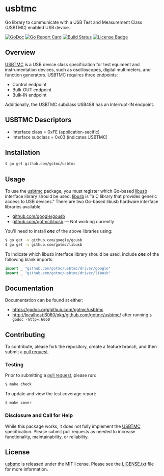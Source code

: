 # usbtmc
Go library to communicate with a USB Test and Measurement Class (USBTMC)
enabled USB device.

[![GoDoc][godoc badge]][godoc link]
[![Go Report Card][report badge]][report card]
[![Build Status][travis badge]][travis link]
[![License Badge][license badge]][LICENSE.txt]

## Overview

[USBTMC][] is a USB device class specification for test equiment and
instrumentation devices, such as oscilloscopes, digital multimeters, and
function generators. USBTMC requires three endpoints:

- Control endpoint
- Bulk-OUT endpoint
- Bulk-IN endpoint

Additionally, the USBTMC subclass USB488 has an Interrupt-IN endpoint.

## USBTMC Descriptors

- Interface class = 0xFE (application-secific)
- Interface subclass = 0x03 (indicates USBTMC)

## Installation

```bash
$ go get github.com/gotmc/usbtmc
```

## Usage

To use the [usbtmc][gousbtmc] package, you must register which Go-based
[libusb][] interface library should be used.  [libusb][] is "a C library
that provides generic access to USB devices." There are two Go-based
libusb hardware interface libraries available:

- [github.com/google/gousb][gousb]
- [github.com/gotmc/libusb][golibusb] — Not working currently

You'll need to install ***one*** of the above libraries using:

```bash
$ go get -v github.com/google/gousb
$ go get -v github.com/gotmc/libusb
```

To indicate which libusb interface library should be used, include
***one*** of the following blank imports:

```go
import _ "github.com/gotmc/usbtmc/driver/google"
import _ "github.com/gotmc/usbtmc/driver/libusb"
```

## Documentation

Documentation can be found at either:

- <https://godoc.org/github.com/gotmc/usbtmc>
- <http://localhost:6060/pkg/github.com/gotmc/usbtmc/> after running `$
  godoc -http=:6060`

## Contributing

To contribute, please fork the repository, create a feature branch, and then
submit a [pull request][].

### Testing

Prior to submitting a [pull request][], please run:

```bash
$ make check
```

To update and view the test coverage report:

```bash
$ make cover
```

### Disclosure and Call for Help

While this package works, it does not fully implement the [USBTMC][]
specification.  Please submit pull requests as needed to increase
functionality, maintainability, or reliability.

## License

[usbtmc][gousbtmc] is released under the MIT license. Please see the
[LICENSE.txt][] file for more information.

[godoc badge]: https://godoc.org/github.com/gotmc/usbtmc?status.svg
[godoc link]: https://godoc.org/github.com/gotmc/usbtmc
[golibusb]: https://github.com/gotmc/libusb
[gousb]: https://github.com/google/gousb
[libusb]: http://libusb.info
[LICENSE.txt]: https://github.com/gotmc/libusb/blob/master/LICENSE.txt
[license badge]: https://img.shields.io/badge/license-MIT-blue.svg
[pull request]: https://help.github.com/articles/using-pull-requests
[report badge]: https://goreportcard.com/badge/github.com/gotmc/usbtmc
[report card]: https://goreportcard.com/report/github.com/gotmc/usbtmc
[Scott Chacon]: http://scottchacon.com/about.html
[travis badge]: http://img.shields.io/travis/gotmc/usbtmc/master.svg
[travis link]: https://travis-ci.org/gotmc/usbtmc
[usbtmc]: http://www.usb.org/developers/docs/devclass_docs/
[gousbtmc]: https://github.com/gotmc/usbtmc
